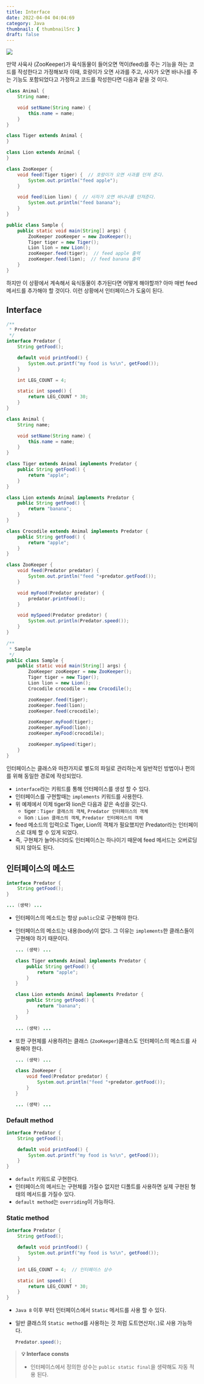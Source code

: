 ```yaml
---
title: Interface
date: 2022-04-04 04:04:69
category: Java
thumbnail: { thumbnailSrc }
draft: false
---
```


![](https://www.hanumoka.net/images/20180412-java-equals-hashCode_1.png)

만약 사육사 (ZooKeeper)가 육식동물이 들어오면 먹이(feed)를 주는 기능을 하는 코드를 작성한다고 가정해보자 이때, 호랑이가 오면 사과를 주고, 사자가 오면 바나나를 주는 기능도 포함되었다고 가정하고 코드를 작성한다면 다음과 같을 것 이다.

```java
class Animal {
    String name;

    void setName(String name) {
        this.name = name;
    }
}

class Tiger extends Animal {
}

class Lion extends Animal {
}

class ZooKeeper {
    void feed(Tiger tiger) {  // 호랑이가 오면 사과를 던져 준다.
        System.out.println("feed apple");
    }

    void feed(Lion lion) {  // 사자가 오면 바나나를 던져준다.
        System.out.println("feed banana");
    }
}

public class Sample {
    public static void main(String[] args) {
        ZooKeeper zooKeeper = new ZooKeeper();
        Tiger tiger = new Tiger();
        Lion lion = new Lion();
        zooKeeper.feed(tiger);  // feed apple 출력
        zooKeeper.feed(lion);  // feed banana 출력
    }
}
```

하지만 이 상황에서 계속해서 육식동물이 추가된다면 어떻게 해야할까? 아마 매번 feed 메서드를 추가해야 할 것이다. 이런 상황에서 인터페이스가 도움이 된다.

## Interface

```java
/**
 * Predator
 */
interface Predator {
    String getFood();

    default void printFood() {
        System.out.printf("my food is %s\n", getFood());
    }

    int LEG_COUNT = 4;

    static int speed() {
        return LEG_COUNT * 30;
    }
}

class Animal {
    String name;

    void setName(String name) {
        this.name = name;
    }
}

class Tiger extends Animal implements Predator {
    public String getFood() {
        return "apple";
    }
}

class Lion extends Animal implements Predator {
    public String getFood() {
        return "banana";
    }
}

class Crocodile extends Animal implements Predator {
    public String getFood() {
        return "apple";
    }
}

class ZooKeeper {
    void feed(Predator predator) {
        System.out.println("feed "+predator.getFood());
    }

    void myFood(Predator predator) {
        predator.printFood();
    }

    void mySpeed(Predator predator) {
        System.out.println(Predator.speed());
    }
}

/**
 * Sample
 */
public class Sample {
    public static void main(String[] args) {
        ZooKeeper zooKeeper = new ZooKeeper();
        Tiger tiger = new Tiger();
        Lion lion = new Lion();
        Crocodile crocodile = new Crocodile();

        zooKeeper.feed(tiger);
        zooKeeper.feed(lion);
        zooKeeper.feed(crocodile);

        zooKeeper.myFood(tiger);
        zooKeeper.myFood(lion);
        zooKeeper.myFood(crocodile);

        zooKeeper.mySpeed(tiger);
    }
}
```

인터페이스는 클래스와 마찬가지로 별도의 파일로 관리하는게 일반적인 방법이나 편의를 위해 동일한 경로에 작성되었다.

- `interface`라는 키워드를 통해 인터페이스를 생성 할 수 있다.
- 인터페이스를 구현할때는 `implements` 키워드를 사용한다.
- 위 예제에서 이제 tiger와 lion은 다음과 같은 속성을 갖는다.
    - tiger : `Tiger 클래스의 객체`, `Predator 인터페이스의 객체`
    - lion : `Lion 클래스의 객체`, `Predator 인터페이스의 객체`
- feed 메소드의 입력으로 Tiger, Lion의 객체가 필요했지만 Predator라는 인터페이스로 대체 할 수 있게 되었다.
- 즉, 구현체가 늘어나더라도 인터페이스는 하나이기 때문에 feed 메서드는 오버로딩 되지 않아도 된다.

## 인터페이스의 메소드

```java
interface Predator {
    String getFood();
}

... (생략) ...
```

- 인터페이스의 메소드는 항상 `public`으로 구현해야 한다.
- 인터페이스의 메소드는 내용(body)이 없다. 그 이유는 `implements`한 클래스들이 구현해야 하기 때문이다.

    ```java
    ... (생략) ...

    class Tiger extends Animal implements Predator {
        public String getFood() {
            return "apple";
        }
    }

    class Lion extends Animal implements Predator {
        public String getFood() {
            return "banana";
        }
    }

    ... (생략) ...
    ```

- 또한 구현체를 사용하려는 클래스 (`ZooKeeper`)클래스도 인터페이스의 메소드를 사용해야 한다.

    ```java
    ... (생략) ...

    class ZooKeeper {
        void feed(Predator predator) {
            System.out.println("feed "+predator.getFood());
        }
    }

    ... (생략) ...
    ```


### Default method

```java
interface Predator {
    String getFood();

    default void printFood() {
        System.out.printf("my food is %s\n", getFood());
    }
}
```

- `default` 키워드로 구현한다.
- 인터페이스의 메서드는 구현체를 가질수 없지만 디폴트를 사용하면 실제 구현된 형태의 메서드를 가질수 있다.
- `default method`는 `overriding`이 가능하다.

### Static method

```java
interface Predator {
    String getFood();

    default void printFood() {
        System.out.printf("my food is %s\n", getFood());
    }

    int LEG_COUNT = 4;  // 인터페이스 상수

    static int speed() {
        return LEG_COUNT * 30;
    }
}
```

- `Java 8` 이후 부터 인터페이스에서 `Static` 메서드를 사용 할 수 있다.
- 일반 클래스의 `Static method`를 사용하는 것 처럼 도트연산자(`.`)로 사용 가능하다.

    ```java
    Predator.speed();
    ```


> **💡 Interface consts**
>
> - 인터페이스에서 정의한 상수는 `public static final`을 생략해도 자동 적용 된다.
